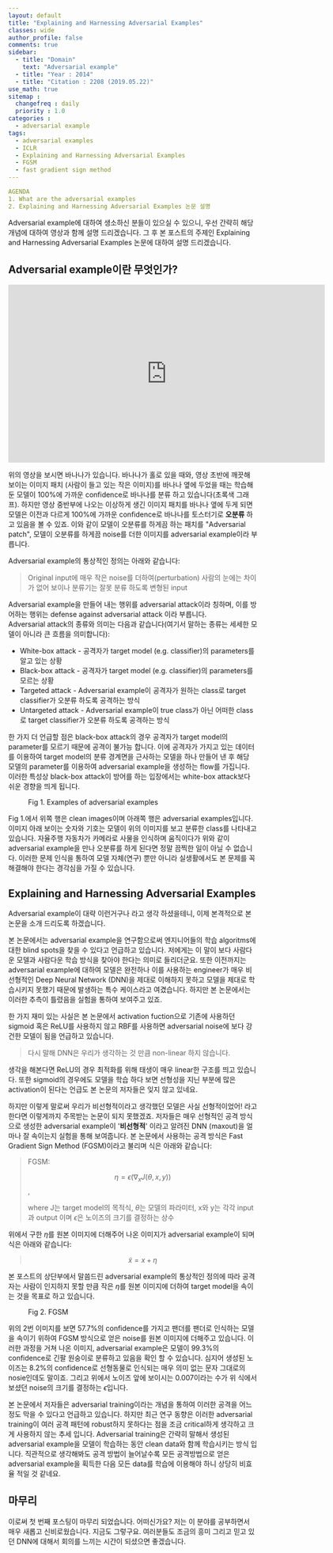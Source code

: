 ```yaml
---
layout: default
title: "Explaining and Harnessing Adversarial Examples"
classes: wide
author_profile: false
comments: true
sidebar:
  - title: "Domain"
    text: "Adversarial example"
  - title: "Year : 2014"
  - title: "Citation : 2208 (2019.05.22)"
use_math: true
sitemap :
  changefreq : daily
  priority : 1.0
categories : 
  - adversarial example
tags: 
  - adversarial examples
  - ICLR
  - Explaining and Harnessing Adversarial Examples
  - FGSM
  - fast gradient sign method
---
```


```yaml
AGENDA
1. What are the adversarial examples
2. Explaining and Harnessing Adversarial Examples 논문 설명
```

Adversarial example에 대하여 생소하신 분들이 있으실 수 있으니, 우선 간략히 해당 개념에 대하여 영상과 함께 설명 드리겠습니다.
그 후 본 포스트의 주제인 Explaining and Harnessing Adversarial Examples 논문에 대하여 설명 드리겠습니다.

## **Adversarial example이란 무엇인가?**

<iframe width="640" height="360" src="https://www.youtube.com/embed/i1sp4X57TL4" frameborder="0" allowfullscreen></iframe>

위의 영상을 보시면 바나나가 있습니다. 바나나가 홀로 있을 때와, 영상 초반에 깨끗해 보이는 이미지 패치 (사람이 들고 있는 작은 이미지)를 바나나 옆에 두었을 때는 학습해둔 모델이 100%에 가까운 confidence로 바나나를 분류 하고 있습니다(초록색 그래프).
하지만 영상 중반부에 나오는 이상하게 생긴 이미지 패치를 바나나 옆에 두게 되면 모델은 이전과 다르게 100%에 가까운 confidence로 바나나를 토스터기로 **오분류** 하고 있음을 볼 수 있죠.
이와 같이 모델이 오분류를 하게끔 하는 패치를 "Adversarial patch", 모델이 오분류를 하게끔 noise를 더한 이미지를 adversarial example이라 부릅니다.

Adversarial example의 통상적인 정의는 아래와 같습니다:
> Original input에 매우 작은 noise를 더하여(perturbation) 사람의 눈에는 차이가 없어 보이나 분류기는 잘못 분류 하도록 변형된 input

Adversarial example을 만들어 내는 행위를 adversarial attack이라 칭하며, 이를 방어하는 행위는 defense against adversarial attack 이라 부릅니다.<br/>
Adversarial attack의 종류와 의미는 다음과 같습니다(여기서 말하는 종류는 세세한 모델이 아니라 큰 흐름을 의미합니다):

* White-box attack - 공격자가 target model (e.g. classifier)의 parameters를 알고 있는 상황
* Black-box attack - 공격자가 target model (e.g. classifier)의 parameters를 모르는 상황
* Targeted attack - Adversarial example이 공격자가 원하는 class로 target classifier가 오분류 하도록 공격하는 방식
* Untargeted attack - Adversarial example이 true class가 아닌 어떠한 class로 target classifier가 오분류 하도록 공격하는 방식

한 가지 더 언급할 점은 black-box attack의 경우 공격자가 target model의 parameter를 모르기 때문에 공격이 불가능 합니다. 이에 공격자가 가지고 있는 데이터를 이용하여 target model의 분류 경계면을 근사하는 모델을 하나 만들어 낸 후 해당 모델의 parameter를 이용하여 adversarial example을 생성하는 flow를 가집니다. 이러한 특성상 black-box attack이 방어를 하는 입장에서는 white-box attack보다 쉬운 경향을 띄게 됩니다.

<figure class="align-center">
  <img src="{{ site.url }}{{ site.baseurl }}/assets/images/paper/adv_example/FGSM/adv_exm.jpg" alt="">
  <figcaption>Fig 1. Examples of adversarial examples</figcaption>
</figure>
Fig 1.에서 위쪽 행은 clean images이며 아래쪽 행은 adversarial examples입니다. 이미지 아래 보이는 숫자와 기호는 모델이 위의 이미지를 보고 분류한 class를 나타내고 있습니다. 자율주행 자동차가 카메라로 사물을 인식하며 움직이다가 위와 같이 adversarial example을 만나 오분류를 하게 된다면 정말 끔찍한 일이 아닐 수 없습니다. 이러한 문제 인식을 통하여 모델 자체(연구) 뿐만 아니라 실생활에서도 본 문제를 꼭 해결해야 한다는 경각심을 가질 수 있습니다.

## **Explaining and Harnessing Adversarial Examples**

Adversarial example이 대략 이런거구나 라고 생각 하셨을테니, 이제 본격적으로 본 논문을 소개 드리도록 하겠습니다.

본 논문에서는 adversarial example을 연구함으로써 엔지니어들의 학습 algoritms에 대한 blind spots을 찾을 수 있다고 언급하고 있습니다. 저에게는 이 말이 보다 사람다운 모델과 사람다운 학습 방식을 찾아야 한다는 의미로 들리더군요.
또한 이전까지는 adversarial example에 대하여 모델은 완전하나 이를 사용하는 engineer가 매우 비선형적인 Deep Neural Network (DNN)을 제대로 이해하지 못하고 모델을 제대로 학습시키지 못했기 때문에 발생하는 특수 케이스라고 여겼습니다. 하지만 본 논문에서는 이러한 추측이 틀렸음을 실험을 통하여 보여주고 있죠.

한 가지 재미 있는 사실은 본 논문에서 activation fuction으로 기존에 사용하던 sigmoid 혹은 ReLU를 사용하지 않고 RBF를 사용하면 adversarial noise에 보다 강건한 모델이 됨을 언급하고 있습니다.
> 다시 말해 DNN은 우리가 생각하는 것 만큼 non-linear 하지 않습니다.

생각을 해본다면 ReLU의 경우 최적화를 위해 태생이 매우 linear한 구조를 띄고 있습니다. 또한 sigmoid의 경우에도 모델을 학습 하다 보면 선형성을 지닌 부분에 많은 activation이 된다는 언급도 본 논문의 저자들은 잊지 않고 있네요.

하지만 이렇게 말로써 우리가 비선형적이라고 생각했던 모델은 사실 선형적이었어! 라고 한다면 이렇게까지 주목받는 논문이 되지 못했겠죠. 저자들은 매우 선형적인 공격 방식으로 생성한 adversarial example이 '**비선형적**' 이라고 알려진 DNN (maxout)을 얼마나 잘 속이는지 실험을 통해 보여줍니다. 본 논문에서 사용하는 공격 방식은 Fast Gradient Sign Method (FGSM)이라고 불리며 식은 아래와 같습니다:
> FGSM:
>
> $$ \eta = \epsilon(\nabla_x J(\theta, x, y)) $$,
>
> where J는 target model의 목적식, $\theta$는 모델의 파라미터, x와 y는 각각 input과 output 이며 $\epsilon$은 노이즈의 크기를 결정하는 상수 

위에서 구한 $\eta$를 원본 이미지에 더해주어 나온 이미지가 adversarial example이 되며 식은 아래와 같습니다:
>$$\widetilde{x} = x + \eta$$

본 포스트의 상단부에서 말씀드린 adversarial example의 통상적인 정의에 따라 공격자는 사람이 인지하지 못할 만큼 작은 $\eta$를 원본 이미지에 더하여 target model을 속이는 것을 목표로 하고 있습니다. 

<figure class="align-center">
  <img src="{{ site.url }}{{ site.baseurl }}/assets/images/paper/adv_example/FGSM/fgsm.jpg" alt="">
  <figcaption>Fig 2. FGSM</figcaption>
</figure>

위의 2번 이미지를 보면 57.7%의 confidence를 가지고 팬더를 팬더로 인식하는 모델을 속이기 위하여 FGSM 방식으로 얻은 noise를 원본 이미지에 더해주고 있습니다. 이러한 과정을 거쳐 나온 이미지, adversarial example은 모델이 99.3%의 confidence로 긴팔 원숭이로 분류하고 있음을 확인 할 수 있습니다. 심지어 생성된 노이즈는 8.2%의 confidence로 선형동물로 인식되는 매우 의미 없는 문자 그대로의 nosie인데도 말이죠. 그리고 위에서 노이즈 앞에 보이시는 0.007이라는 수가 위 식에서 보셨던 noise의 크기를 결정하는 $\epsilon$입니다.

본 논문에서 저자들은 adversarial training이라는 개념을 통하여 이러한 공격을 어느정도 막을 수 있다고 언급하고 있습니다. 하지만 최근 연구 동향은 이러한 adversarial training이 여러 공격 패턴에 robust하지 못하다는 점을 조금 critical하게 생각하고 크게 사용하지 않는 추세 입니다. Adversarial training은 간략히 말해서 생성된 adversarial example을 모델이 학습하는 동안 clean data와 함께 학습시키는 방식 입니다. 직관적으로 생각해봐도 공격 방법이 늘어날수록 모든 공격방법으로 얻은 adversarial example을 획득한 다음 모든 data를 학습에 이용해야 하니 상당히 비효율 적일 것 같네요.

## **마무리**

이로써 첫 번째 포스팅이 마무리 되었습니다. 어떠신가요? 저는 이 분야를 공부하면서 매우 새롭고 신비로웠습니다. 지금도 그렇구요. 여러분들도 조금의 흥미 그리고 믿고 있던 DNN에 대해서 회의를 느끼는 시간이 되셨으면 좋겠습니다.
